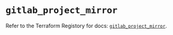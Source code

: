 # `gitlab_project_mirror`

Refer to the Terraform Registory for docs: [`gitlab_project_mirror`](https://registry.terraform.io/providers/gitlabhq/gitlab/16.6.0/docs/resources/project_mirror).
